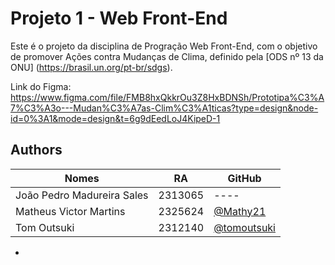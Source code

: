 
# Projeto 1 - Web Front-End

Este é o projeto da disciplina de Progração Web Front-End, com o objetivo de promover Ações contra Mudanças de Clima, definido pela [ODS nº 13 da ONU] (https://brasil.un.org/pt-br/sdgs).

Link do Figma: https://www.figma.com/file/FMB8hxQkkrOu3Z8HxBDNSh/Prototipa%C3%A7%C3%A3o---Mudan%C3%A7as-Clim%C3%A1ticas?type=design&node-id=0%3A1&mode=design&t=6g9dEedLoJ4KipeD-1
## Authors

| Nomes                      | RA      | GitHub |
|----------------------------|---------|--------|
| João Pedro Madureira Sales | 2313065 | ----   |
| Matheus Victor Martins     | 2325624 | [@Mathy21](https://github.com/Mathy21)      |
| Tom Outsuki                | 2312140 | [@tomoutsuki](https://www.github.com/tomoutsuki) |
- 

